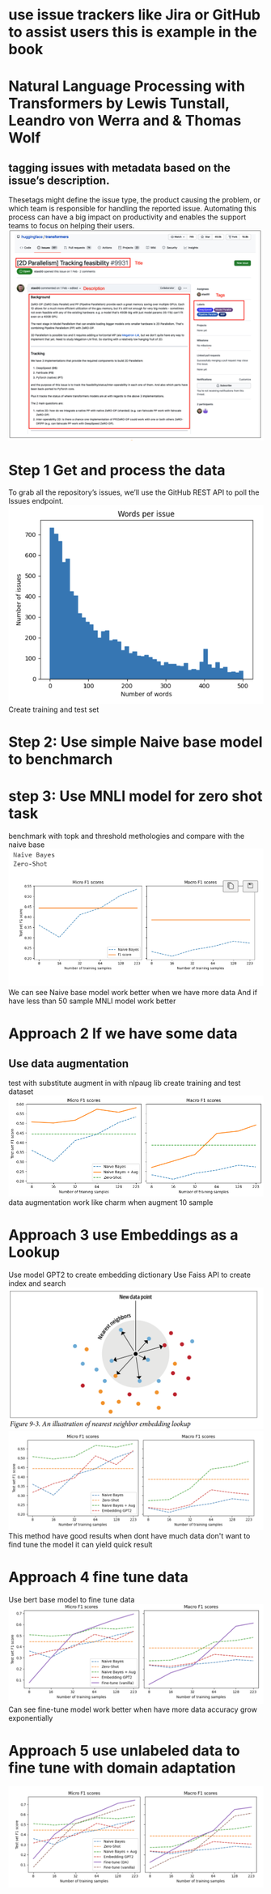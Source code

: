 # use issue trackers like Jira or GitHub to assist users this is example in the book 
# Natural Language Processing with Transformers by Lewis Tunstall, Leandro von Werra  and & Thomas Wolf
## tagging issues with metadata based on the issue’s description. 
Thesetags might define the issue type, the product causing the problem, or which team is
responsible for handling the reported issue. Automating this process can have a big
impact on productivity and enables the support teams to focus on helping their users.
![Alt text](/images/image.png)
# Step 1 Get and process the data 
To grab all the repository’s issues, we’ll use the GitHub REST API to poll the Issues
endpoint.
![Alt text](/images/image-8.png)
Create training and test set  
# Step 2: Use simple Naive base model to benchmarch
# step 3: Use MNLI model for zero shot task 
benchmark with topk and threshold methologies and compare with the naive base
![Alt text](/images/image-3.png)
We can see 
Naive base model work better when we have more data
And if have less than 50 sample MNLI model work better 

# Approach 2 If we have some data 
## Use data augmentation
test with substitute augment in with nlpaug lib
create training and test dataset
![Alt text](/images/image-4.png)
data augmentation work like charm when augment 10 sample

# Approach 3 use Embeddings as a Lookup 
Use model GPT2 to create embedding dictionary 
Use Faiss API to create index and search
![Alt text](/images/image-5.png) 
![Alt text](/images/image-9.png)  
This method have good results when dont have much data don't want to find tune the model it can yield quick result
# Approach 4 fine tune data 
Use bert base model to fine tune data
![Alt text](/images/image-7.png)  
Can see fine-tune model work better when have more data accuracy grow exponentially
# Approach 5 use unlabeled data to fine tune with domain adaptation
![Alt text](/images/image-10.png)